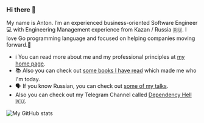 ### Hi there 👋

My name is Anton. 
I’m an experienced business-oriented Software Engineer 💻 with Engineering Management experience from Kazan / Russia 🇷🇺. 
I love Go programming language and focused on helping companies moving forward.💎

- ℹ️ You can read more about me and my professional principles at [my home page](https://idexter.dev/about).
- 📚 Also you can check out [some books I have read](https://idexter.dev/read/) which made me who I'm today.
- 🗣 If you know Russian, you can check out [some of my talks](https://idexter.dev/talks/).
- Also you can check out my Telegram Channel called [Dependency Hell](https://t.me/dependencyhell) 🇷🇺.

![My GitHub stats](https://github-readme-stats.vercel.app/api?username=idexter)
